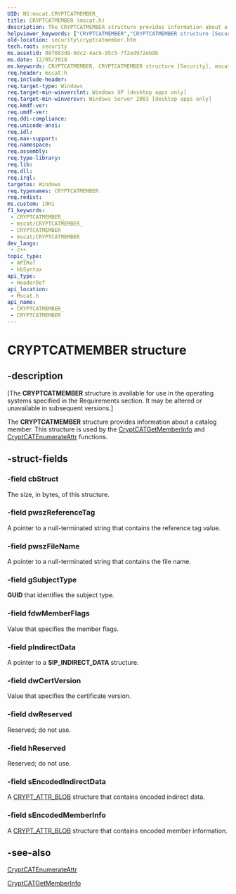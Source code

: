 ```yaml
---
UID: NS:mscat.CRYPTCATMEMBER_
title: CRYPTCATMEMBER (mscat.h)
description: The CRYPTCATMEMBER structure provides information about a catalog member. This structure is used by the CryptCATGetMemberInfo and CryptCATEnumerateAttr functions.
helpviewer_keywords: ["CRYPTCATMEMBER","CRYPTCATMEMBER structure [Security]","mscat/CRYPTCATMEMBER","security.cryptcatmember"]
old-location: security\cryptcatmember.htm
tech.root: security
ms.assetid: 08f663d9-9dc2-4ac9-95c5-7f2ed972eb9b
ms.date: 12/05/2018
ms.keywords: CRYPTCATMEMBER, CRYPTCATMEMBER structure [Security], mscat/CRYPTCATMEMBER, security.cryptcatmember
req.header: mscat.h
req.include-header: 
req.target-type: Windows
req.target-min-winverclnt: Windows XP [desktop apps only]
req.target-min-winversvr: Windows Server 2003 [desktop apps only]
req.kmdf-ver: 
req.umdf-ver: 
req.ddi-compliance: 
req.unicode-ansi: 
req.idl: 
req.max-support: 
req.namespace: 
req.assembly: 
req.type-library: 
req.lib: 
req.dll: 
req.irql: 
targetos: Windows
req.typenames: CRYPTCATMEMBER
req.redist: 
ms.custom: 19H1
f1_keywords:
 - CRYPTCATMEMBER_
 - mscat/CRYPTCATMEMBER_
 - CRYPTCATMEMBER
 - mscat/CRYPTCATMEMBER
dev_langs:
 - c++
topic_type:
 - APIRef
 - kbSyntax
api_type:
 - HeaderDef
api_location:
 - Mscat.h
api_name:
 - CRYPTCATMEMBER_
 - CRYPTCATMEMBER
---
```


# CRYPTCATMEMBER structure


## -description

<p class="CCE_Message">[The  <b>CRYPTCATMEMBER</b> structure is available for use in the operating systems specified in the Requirements section. It may be altered or unavailable in subsequent versions.]

The <b>CRYPTCATMEMBER</b> structure provides information about a catalog member. This structure is used by the <a href="/windows/desktop/api/mscat/nf-mscat-cryptcatgetmemberinfo">CryptCATGetMemberInfo</a> and <a href="/windows/desktop/api/mscat/nf-mscat-cryptcatenumerateattr">CryptCATEnumerateAttr</a> functions.

## -struct-fields

### -field cbStruct

The size, in bytes, of this structure.

### -field pwszReferenceTag

A pointer to a null-terminated string that contains the reference tag value.

### -field pwszFileName

A pointer to a null-terminated string that contains the file name.

### -field gSubjectType

<b>GUID</b> that identifies the subject type.

### -field fdwMemberFlags

Value that specifies the member flags.

### -field pIndirectData

A pointer to a <b>SIP_INDIRECT_DATA</b> structure.

### -field dwCertVersion

Value that specifies the certificate version.

### -field dwReserved

Reserved; do not use.

### -field hReserved

Reserved; do not use.

### -field sEncodedIndirectData

A <a href="/previous-versions/windows/desktop/legacy/aa381414(v=vs.85)">CRYPT_ATTR_BLOB</a> structure that contains encoded indirect data.

### -field sEncodedMemberInfo

A <a href="/previous-versions/windows/desktop/legacy/aa381414(v=vs.85)">CRYPT_ATTR_BLOB</a> structure that contains encoded member information.

## -see-also

<a href="/windows/desktop/api/mscat/nf-mscat-cryptcatenumerateattr">CryptCATEnumerateAttr</a>



<a href="/windows/desktop/api/mscat/nf-mscat-cryptcatgetmemberinfo">CryptCATGetMemberInfo</a>

